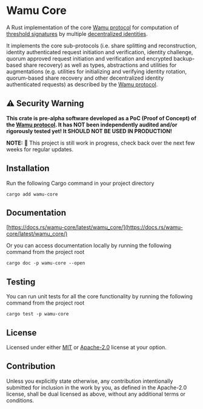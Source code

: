 # Wamu Core

A Rust implementation of the core [Wamu protocol](https://wamu.tech/specification) for computation of [threshold signatures](https://en.wikipedia.org/wiki/Threshold_cryptosystem#Methodology) by multiple [decentralized identities](https://ethereum.org/en/decentralized-identity/).

It implements the core sub-protocols (i.e. share splitting and reconstruction, identity authenticated request initiation and verification, identity challenge, quorum approved request initiation and verification and encrypted backup-based share recovery) as well as types, abstractions and utilities for augmentations (e.g. utilities for initializing and verifying identity rotation, quorum-based share recovery and other decentralized identity authenticated requests) as described by the [Wamu protocol](https://wamu.tech/specification).

## ⚠️ Security Warning

**This crate is pre-alpha software developed as a PoC (Proof of Concept) of the [Wamu protocol](https://wamu.tech/specification).
It has NOT been independently audited and/or rigorously tested yet!
It SHOULD NOT BE USED IN PRODUCTION!**

**NOTE:** 🚧 This project is still work in progress, check back over the next few weeks for regular updates.

## Installation

Run the following Cargo command in your project directory

```shell
cargo add wamu-core
```

## Documentation

[https://docs.rs/wamu-core/latest/wamu_core/](https://docs.rs/wamu-core/latest/wamu_core/)

Or you can access documentation locally by running the following command from the project root

```shell
cargo doc -p wamu-core --open
```

## Testing

You can run unit tests for all the core functionality by running the following command from the project root

```shell
cargo test -p wamu-core
```

## License

Licensed under either [MIT](https://github.com/wamutech/wamu-rs/tree/master/LICENSE-MIT) or [Apache-2.0](https://github.com/wamutech/wamu-rs/tree/master/LICENSE-APACHE) license at your option.

## Contribution

Unless you explicitly state otherwise, any contribution intentionally submitted
for inclusion in the work by you, as defined in the Apache-2.0 license, shall be
dual licensed as above, without any additional terms or conditions.
